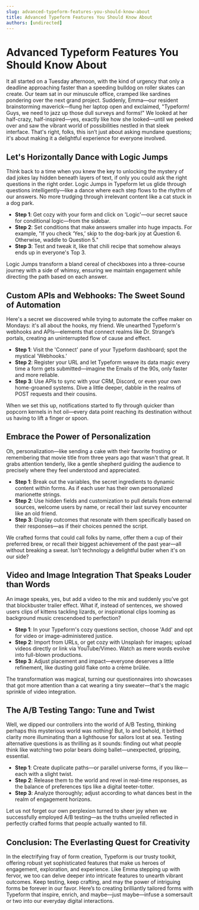 ```yaml
---
slug: advanced-typeform-features-you-should-know-about
title: Advanced Typeform Features You Should Know About
authors: [undirected]
---
```



# Advanced Typeform Features You Should Know About

It all started on a Tuesday afternoon, with the kind of urgency that only a deadline approaching faster than a speeding bulldog on roller skates can create. Our team sat in our minuscule office, cramped like sardines pondering over the next grand project. Suddenly, Emma—our resident brainstorming maverick—flung her laptop open and exclaimed, "Typeform! Guys, we need to jazz up those dull surveys and forms!" We looked at her half-crazy, half-inspired—yes, exactly like how she looked—until we peeked over and saw the vibrant world of possibilities nestled in that sleek interface. That's right, folks, this isn’t just about asking mundane questions; it's about making it a delightful experience for everyone involved.

## Let's Horizontally Dance with Logic Jumps

Think back to a time when you knew the key to unlocking the mystery of dad jokes lay hidden beneath layers of text, if only you could ask the right questions in the right order. Logic Jumps in Typeform let us glide through questions intelligently—like a dance where each step flows to the rhythm of our answers. No more trudging through irrelevant content like a cat stuck in a dog park.

- **Step 1**: Get cozy with your form and click on 'Logic'—our secret sauce for conditional logic—from the sidebar.
- **Step 2**: Set conditions that make answers smaller into huge impacts. For example, "If you check ‘Yes,’ skip to the dog-bark joy at Question 6. Otherwise, waddle to Question 5."
- **Step 3**: Test and tweak it, like that chili recipe that somehow always ends up in everyone's Top 3.

Logic Jumps transform a bland cereal of checkboxes into a three-course journey with a side of whimsy, ensuring we maintain engagement while directing the path based on each answer.

## Custom APIs and Webhooks: The Sweet Sound of Automation

Here's a secret we discovered while trying to automate the coffee maker on Mondays: it's all about the hooks, my friend. We unearthed Typeform's webhooks and APIs—elements that connect realms like Dr. Strange’s portals, creating an uninterrupted flow of cause and effect.

- **Step 1**: Visit the 'Connect' pane of your Typeform dashboard; spot the mystical 'Webhooks.' 
- **Step 2**: Register your URL and let Typeform weave its data magic every time a form gets submitted—imagine the Emails of the 90s, only faster and more reliable.
- **Step 3**: Use APIs to sync with your CRM, Discord, or even your own home-groaned systems. Dive a little deeper, dabble in the realms of POST requests and their cousins. 

When we set this up, notifications started to fly through quicker than popcorn kernels in hot oil—every data point reaching its destination without us having to lift a finger or spoon.

## Embrace the Power of Personalization

Oh, personalization—like sending a cake with their favorite frosting or remembering that movie title from three years ago that wasn't that great. It grabs attention tenderly, like a gentle shepherd guiding the audience to precisely where they feel understood and appreciated.

- **Step 1**: Break out the variables, the secret ingredients to dynamic content within forms. As if each user has their own personalized marionette strings.
- **Step 2**: Use hidden fields and customization to pull details from external sources, welcome users by name, or recall their last survey encounter like an old friend.
- **Step 3**: Display outcomes that resonate with them specifically based on their responses—as if their choices penned the script.

We crafted forms that could call folks by name, offer them a cup of their preferred brew, or recall their biggest achievement of the past year—all without breaking a sweat. Isn’t technology a delightful butler when it's on our side?

## Video and Image Integration That Speaks Louder than Words

An image speaks, yes, but add a video to the mix and suddenly you’ve got that blockbuster trailer effect. What if, instead of sentences, we showed users clips of kittens tackling lizards, or inspirational clips looming as background music crescendoed to perfection? 

- **Step 1**: In your Typeform's cozy questions section, choose 'Add' and opt for video or image-administered justice.
- **Step 2**: Import from URLs, or get cozy with Unsplash for images; upload videos directly or link via YouTube/Vimeo. Watch as mere words evolve into full-blown productions.
- **Step 3**: Adjust placement and impact—everyone deserves a little refinement, like dusting gold flake onto a crème brûlée.

The transformation was magical, turning our questionnaires into showcases that got more attention than a cat wearing a tiny sweater—that's the magic sprinkle of video integration.

## The A/B Testing Tango: Tune and Twist

Well, we dipped our controllers into the world of A/B Testing, thinking perhaps this mysterious world was nothing! But, lo and behold, it birthed clarity more illuminating than a lighthouse for sailors lost at sea. Testing alternative questions is as thrilling as it sounds: finding out what people think like watching two polar bears doing ballet—unexpected, gripping, essential.

- **Step 1**: Create duplicate paths—or parallel universe forms, if you like—each with a slight twist.
- **Step 2**: Release them to the world and revel in real-time responses, as the balance of preferences tips like a digital teeter-totter.
- **Step 3**: Analyze thoroughly; adjust according to what dances best in the realm of engagement horizons.

Let us not forget our own perplexion turned to sheer joy when we successfully employed A/B testing—as the truths unveiled reflected in perfectly crafted forms that people actually wanted to fill.

## Conclusion: The Everlasting Quest for Creativity

In the electrifying fray of form creation, Typeform is our trusty toolkit, offering robust yet sophisticated features that make us heroes of engagement, exploration, and experience. Like Emma stepping up with fervor, we too can delve deeper into intricate features to unearth vibrant outcomes. Keep testing, keep crafting, and may the power of intriguing forms be forever in our favor. Here’s to creating brilliantly tailored forms with Typeform that inspire, enrich, and maybe—just maybe—infuse a somersault or two into our everyday digital interactions.
```